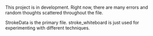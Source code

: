 This project is in development. Right now, there are many errors and random thoughts scattered throughout the file. 

StrokeData is the primary file. stroke_whiteboard is just used for experimenting with different techniques. 
